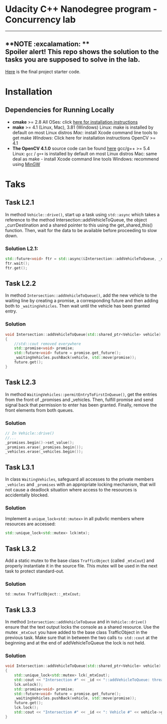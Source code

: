 # Udacity C++ Nanodegree program - Concurrency lab
---
**NOTE :excalamation: **  
Spoiler alert! This repo shows the solution to the tasks you are supposed to solve in the lab.
---  

[Here](https://github.com/udacity/CppND-Program-a-Concurrent-Traffic-Simulation) is the final project starter code.

# Installation
## Dependencies for Running Locally

- **cmake** >= 2.8
All OSes: click [here for installation instructions](https://cmake.org/install/)
- **make** >= 4.1 (Linux, Mac), 3.81 (Windows)
Linux: make is installed by default on most Linux distros
_Mac_: install Xcode command line tools to get make
_Windows_: Click here for installation instructions
OpenCV >= 4.1
- **The OpenCV 4.1.0** source code can be found [here](https://developer.apple.com/xcode/features/)
gcc/g++ >= 5.4
Linux: `gcc` / `g++` is installed by default on most Linux distros
Mac: same deal as make - install Xcode command line tools
Windows: recommend using [MinGW](http://www.mingw.org)

# Taks

## Task L2.1 
In method `Vehicle::drive()`, start up a task using `std::async` which takes a reference to the
method Intersection::addVehicleToQueue, the object _currDestination and a shared pointer to this using the
get_shared_this() function. Then, wait for the data to be available before proceeding to slow down.

### Solution L2.1:
```cpp
std::future<void> ftr = std::async(&Intersection::addVehicleToQueue, _currDestination, this->shared_from_this());
ftr.wait();
ftr.get();
```

## Task L2.2
In method `Intersection::addVehicleToQueue()`, add the new vehicle to the waiting line by
creating a promise, a corresponding future and then adding both to `_waitingVehicles`. Then wait until
the vehicle has been granted entry.

### Solution
```cpp
void Intersection::addVehicleToQueue(std::shared_ptr<Vehicle> vehicle)
{
    //std::cout removed everywhere
    std::promise<void> promise;
    std::future<void> future = promise.get_future();
    _waitingVehicles.pushBack(vehicle, std::move(promise));
    future.get();
}
```

## Task L2.3
In method `WaitingVehicles::permitEntryToFirstInQueue()`, get the entries from the
front of _promises and _vehicles. Then, fulfill promise and send signal back that permission to enter
has been granted. Finally, remove the front elements from both queues.  
### Solution
```cpp
// In Vehicle::drive()
//...
_promises.begin()->set_value();
_promises.erase(_promises.begin());
_vehicles.erase(_vehicles.begin());
```
## Task L3.1   
In class `WaitingVehicles`, safeguard all accesses to the private members `_vehicles` and `_promises` with an appropriate locking mechanism, that will not cause a deadlock situation where access to the resources is accidentally blocked.

### Solution  
Implement a `unique_lock<std::mutex>` in all pubvlic members where resources are accessed: 
```cpp
std::unique_lock<std::mutex> lck(mtx);
```

## Task L3.2  
Add a static mutex to the base class `TrafficObject` (called `_mtxCout`) and properly instantiate it in the source file. This mutex will be used in the next task to protect standard-out. 

### Solution  
```cpp
td::mutex TrafficObject::_mtxCout;
```

## Task L3.3  
In method `Intersection::addVehicleToQueue` and in `Vehicle::drive()` ensure that the text output locks the console as a shared resource. Use the mutex `_mtxCout` you have added to the base class TrafficObject in the previous task. Make sure that in between the two calls `to std::cout` at the beginning and at the end of addVehicleToQueue the lock is not held.

### Solution  
```cpp
void Intersection::addVehicleToQueue(std::shared_ptr<Vehicle> vehicle)
{
    std::unique_lock<std::mutex> lck(_mtxCout);
    std::cout << "Intersection #" << _id << "::addVehicleToQueue: thread id = " << std::this_thread::get_id() << std::endl;
    lck.unlock();
    std::promise<void> promise;
    std::future<void> future = promise.get_future();
    _waitingVehicles.pushBack(vehicle, std::move(promise));
    future.get();
    lck.lock();
    std::cout << "Intersection #" << _id << ": Vehicle #" << vehicle->getID() << " is granted entry." << std::endl;
}
```
